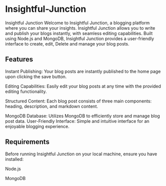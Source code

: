 # Insightful-Junction


Insightful Junction
Welcome to Insightful Junction, a  blogging platform where you can share your insights. Insightful Junction allows you to write and publish your blogs instantly, with seamless editing capabilities. Built using Node.js and MongoDB, Insightful Junction provides a user-friendly interface to create, edit, Delete and manage your blog posts.

## Features
Instant Publishing: Your blog posts are instantly published to the home page upon clicking the save button.

Editing Capabilities: Easily edit your blog posts at any time with the provided editing functionality.

Structured Content: Each blog post consists of three main components: heading, description, and markdown content.

MongoDB Database: Utilizes MongoDB to efficiently store and manage blog post data.
User-Friendly Interface: Simple and intuitive interface for an enjoyable blogging experience.




## Requirements

Before running Insightful Junction on your local machine, ensure you have installed:

Node.js

MongoDB
